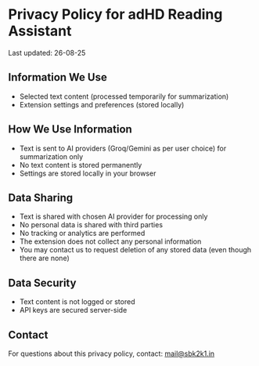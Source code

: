 # Privacy Policy for adHD Reading Assistant

Last updated: 26-08-25

## Information We Use
- Selected text content (processed temporarily for summarization)
- Extension settings and preferences (stored locally)

## How We Use Information
- Text is sent to AI providers (Groq/Gemini as per user choice) for summarization only
- No text content is stored permanently
- Settings are stored locally in your browser


## Data Sharing
- Text is shared with chosen AI provider for processing only
- No personal data is shared with third parties
- No tracking or analytics are performed
- The extension does not collect any personal information
- You may contact us to request deletion of any stored data (even though there are none)

## Data Security
- Text content is not logged or stored
- API keys are secured server-side

## Contact
For questions about this privacy policy, contact: mail@sbk2k1.in